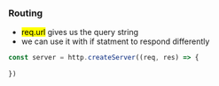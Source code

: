 ### Routing 
- <mark>req.url</mark> gives us the query string
- we can use it with if statment to respond differently
```js
const server = http.createServer((req, res) => {
    
})
```